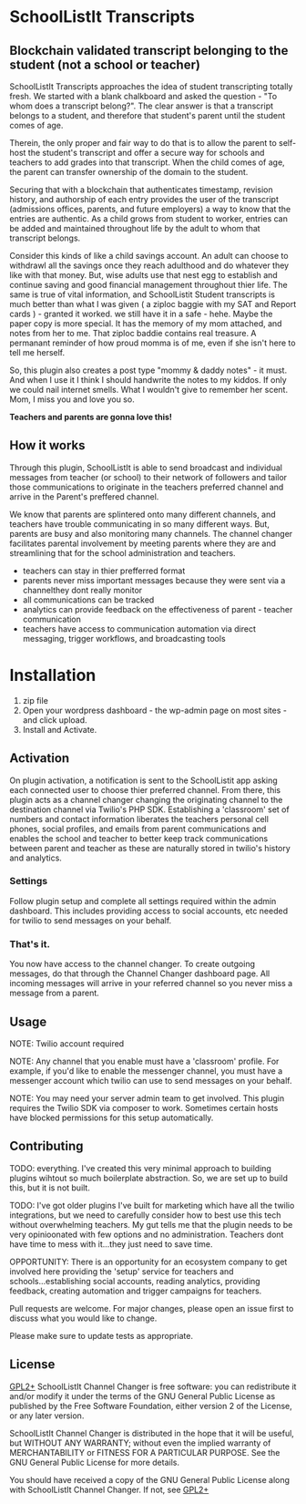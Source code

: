 # SchoolListIt Transcripts

## Blockchain validated transcript belonging to the student (not a school or teacher)
SchoolListIt Transcripts approaches the idea of student transcripting totally fresh. We started with a blank chalkboard and asked the question - "To whom does a transcript belong?". The clear answer is that a transcript belongs to a student, and therefore that student's parent until the student comes of age. 

Therein, the only proper and fair way to do that is to allow the parent to self-host the student's transcript and offer a secure way for schools and teachers to add grades into that transcript. When the child comes of age, the parent can transfer ownership of the domain to the student. 

Securing that with a blockchain that authenticates timestamp, revision history, and authorship of each entry provides the user of the transcript (admissions offices, parents, and future employers) a way to know that the entries are authentic. As a child grows from student to worker, entries can be added and maintained throughout life by the adult to whom that transcript belongs. 

Consider this kinds of like a child savings account. An adult can choose to withdrawl all the savings once they reach adulthood and do whatever they like with that money. But, wise adults use that nest egg to establish and continue saving and good financial management throughout thier life. The same is true of vital information, and SchoolListit Student transcripts is much better than what I was given ( a ziploc baggie with my SAT and Report cards ) - granted it worked. we still have it in a safe - hehe. Maybe the paper copy is more special. It has the memory of my mom attached, and notes from her to me. That ziploc baddie contains real treasure. A permanant reminder of how proud momma is of me, even if she isn't here to tell me herself. 

So, this plugin also creates a post type "mommy & daddy notes" - it must. And when I use it I think I should handwrite the notes to my kiddos. If only we could nail internet smells. What I wouldn't give to remember her scent. Mom, I miss you and love you so. 

**Teachers and parents are gonna love this!**

## How it works
Through this plugin, SchoolListIt is able to send broadcast and individual messages from teacher (or school) to their network of followers and tailor those communications to originate in the teachers preferred channel and arrive in the Parent's preffered channel.

We know that parents are splintered onto many different channels, and teachers have trouble communicating in so many different ways. But, parents are busy and also monitoring many channels. The channel changer facilitates parental involvement by meeting parents where they are and streamlining that for the school administration and teachers. 

- teachers can stay in thier prefferred format
- parents never miss important messages because they were sent via a channelthey dont really monitor
- all communications can be tracked
- analytics can provide feedback on the effectiveness of parent - teacher communication
- teachers have access to communication automation via direct messaging, trigger workflows, and broadcasting tools

# Installation

1.  zip file
2. Open your wordpress dashboard - the wp-admin page on most sites - and click upload.
3. Install and Activate.

## Activation
On plugin activation, a notification is sent to the SchoolListit app asking each connected user to choose thier preferred channel. From there, this plugin acts as a channel changer changing the originating channel to the destination channel via Twilio's PHP SDK. Establishing a 'classroom' set of numbers and contact information liberates the teachers personal cell phones, social profiles, and emails from parent communications and enables the school and teacher to better keep track communications between parent and teacher as these are naturally stored in twilio's history and analytics. 

### Settings
Follow plugin setup and complete all settings required within the admin dashboard. This includes providing access to social accounts, etc needed for twilio to send messages on your behalf. 

### That's it.
You now have access to the channel changer. To create outgoing messages, do that through the Channel Changer dashboard page. All incoming messages will arrive in your referred channel so you never miss a message from a parent.

## Usage

NOTE: Twilio account required

NOTE: Any channel that you enable must have a 'classroom' profile. For example, if you'd like to enable the messenger channel, you must have a messenger account which twilio can use to send messages on your behalf. 

NOTE: You may need your server admin team to get involved. This plugin requires the Twilio SDK via composer to work. Sometimes certain hosts have blocked permissions for this setup automatically.

## Contributing
TODO: everything. I've created this very minimal approach to building plugins wihtout so much boilerplate abstraction. So, we are set up to build this, but it is not built. 

TODO: I've got older plugins I've built for marketing which have all the twilio integrations, but we need to carefully consider how to best use this tech without overwhelming teachers. My gut tells me that the plugin needs to be very opinioonated with few options and no administration. Teachers dont have time to mess with it...they just need to save time.

OPPORTUNITY: There is an opportunity for an ecosystem company to get involved here providing the 'setup' service for teachers and schools...establishing social accounts, reading analytics, providing feedback, creating automation and trigger campaigns for teachers. 

Pull requests are welcome. For major changes, please open an issue first to discuss what you would like to change.

Please make sure to update tests as appropriate.

## License
[GPL2+](http://www.gnu.org/licenses/gpl-3.0.html) 
 SchoolListIt Channel Changer is free software: you can redistribute it and/or modify
 it under the terms of the GNU General Public License as published by
 the Free Software Foundation, either version 2 of the License, or
 any later version.

SchoolListIt Channel Changer is distributed in the hope that it will be useful,
 but WITHOUT ANY WARRANTY; without even the implied warranty of
 MERCHANTABILITY or FITNESS FOR A PARTICULAR PURPOSE. See the
 GNU General Public License for more details.

 You should have received a copy of the GNU General Public License
 along with SchoolListIt Channel Changer. If not, see [GPL2+](http://www.gnu.org/licenses/gpl-3.0.html) 
